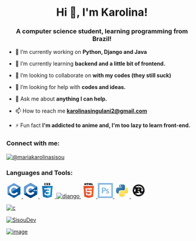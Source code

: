 <h1 align="center">Hi 👋, I'm Karolina!</h1>
<h3 align="center">A computer science student, learning programming from Brazil!</h3>

- 🔭 I’m currently working on **Python, Django and Java**

- 🌱 I’m currently learning **backend and a little bit of frontend.**

- 👯 I’m looking to collaborate on **with my codes (they still suck)**

- 🤝 I’m looking for help with **codes and ideas.**

- 💬 Ask me about **anything I can help.**

- 📫 How to reach me **karolinasingulani2@gmail.com**

- ⚡ Fun fact **I'm addicted to anime and, I'm too lazy to learn front-end.**

<h3 align="left">Connect with me:</h3>
<p align="left">
<a href="https://stackoverflow.com/users/18775953" target="blank"><img align="center" src="https://raw.githubusercontent.com/rahuldkjain/github-profile-readme-generator/master/src/images/icons/Social/stack-overflow.svg" alt="@mariakarolinasisou" height="30" width="40" /></a>
</p>

<h3 align="left">Languages and Tools:</h3>
<p align="left"> <a href="https://www.cprogramming.com/" target="_blank" rel="noreferrer"> <img src="https://raw.githubusercontent.com/devicons/devicon/master/icons/c/c-original.svg" alt="c" width="40" height="40"/> </a> <a href="https://www.w3schools.com/cpp/" target="_blank" rel="noreferrer"> <img src="https://raw.githubusercontent.com/devicons/devicon/master/icons/cplusplus/cplusplus-original.svg" alt="cplusplus" width="40" height="40"/> </a> <a href="https://www.w3schools.com/css/" target="_blank" rel="noreferrer"> <img src="https://raw.githubusercontent.com/devicons/devicon/master/icons/css3/css3-original-wordmark.svg" alt="css3" width="40" height="40"/> </a> <a href="https://www.djangoproject.com/" target="_blank" rel="noreferrer"> <img src="https://icon-library.com/images/django-icon/django-icon-0.jpg" alt="django" width="40" height="40"/> </a> <a href="https://www.w3.org/html/" target="_blank" rel="noreferrer"> <img src="https://raw.githubusercontent.com/devicons/devicon/master/icons/html5/html5-original-wordmark.svg" alt="html5" width="40" height="40"/> </a> <a href="https://www.photoshop.com/en" target="_blank" rel="noreferrer"> <img src="https://raw.githubusercontent.com/devicons/devicon/master/icons/photoshop/photoshop-line.svg" alt="photoshop" width="40" height="40"/> </a> <a href="https://www.python.org" target="_blank" rel="noreferrer"> <img src="https://raw.githubusercontent.com/devicons/devicon/master/icons/python/python-original.svg" alt="python" width="40" height="40"/> </a> <a href="https://www.rust-lang.org" target="_blank" rel="noreferrer"> <img src="https://raw.githubusercontent.com/devicons/devicon/master/icons/rust/rust-plain.svg" alt="rust" width="40" height="40"/> </a>
<p align="left"> <a href="https://www.java.com/" target="_blank" rel="noreferrer"> <img src="hhttps://raw.githubusercontent.com/devicons/devicon/1119b9f84c0290e0f0b38982099a2bd027a48bf1/icons/java/java-original.svg" alt="c" width="40" height="40"/>
</p>


<p><img align="center" src="https://github-readme-stats.vercel.app/api/top-langs?username=SisouDev&show_icons=true&locale=en&layout=compact" alt="SisouDev" /></p>

![image](https://user-images.githubusercontent.com/90234914/163277359-ebbaf814-4d80-40b1-8c2b-698b0be62d79.png)
